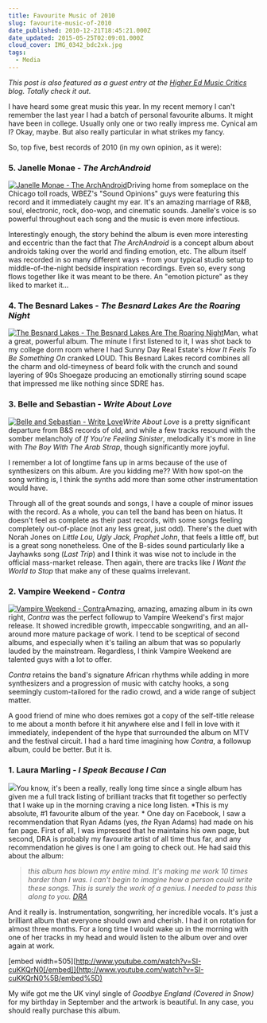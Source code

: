 ```yaml
---
title: Favourite Music of 2010
slug: favourite-music-of-2010
date_published: 2010-12-21T18:45:21.000Z
date_updated: 2015-05-25T02:09:01.000Z
cloud_cover: IMG_0342_bdc2xk.jpg
tags:
  - Media
---
```


*This post is also featured as a guest entry at the [Higher Ed Music Critics](http://higheredmusiccritics.blogspot.com/) blog.
Totally check it out.*

I have heard some great music this year. In my recent memory I can't remember the last year I had a batch of personal favourite albums. It might have been in college. Usually only one or two really impress me. Cynical am I? Okay, maybe. But also really particular in what strikes my fancy.

So, top five, best records of 2010 (in my own opinion, as it were):

### 5. Janelle Monae - *The ArchAndroid*
[![Janelle Monae - The ArchAndroid](http://ecx.images-amazon.com/images/I/519F00eh64L._SL500_AA280_.jpg)](http://www.amazon.com/gp/product/B003L0V758?ie=UTF8&amp;tag=joggo-20&amp;linkCode=as2&amp;camp=1789&amp;creative=390957&amp;creativeASIN=B003L0V758)Driving home from someplace on the Chicago toll roads, WBEZ's "Sound Opinions" guys were featuring this record and it immediately caught my ear. It's an amazing marriage of R&B, soul, electronic, rock, doo-wop, and cinematic sounds. Janelle's voice is so powerful throughout each song and the music is even more infectious.

Interestingly enough, the story behind the album is even more interesting and eccentric than the fact that *The ArchAndroid* is a concept album about androids taking over the world and finding emotion, etc. The album itself was recorded in so many different ways - from your typical studio setup to middle-of-the-night bedside inspiration recordings. Even so, every song flows together like it was meant to be there. An "emotion picture" as they liked to market it...

### 4. The Besnard Lakes - *The Besnard Lakes Are the Roaring Night*
[![The Besnard Lakes - The Besnard Lakes Are The Roaring Night](http://ecx.images-amazon.com/images/I/51Lh5ngeCXL._SL500_AA280_.jpg)](http://www.amazon.com/gp/product/B003A9EFJA?ie=UTF8&amp;tag=joggo-20&amp;linkCode=as2&amp;camp=1789&amp;creative=390957&amp;creativeASIN=B003A9EFJA)Man, what a great, powerful album. The minute I first listened to it, I was shot back to my college dorm room where I had Sunny Day Real Estate's *How It Feels To Be Something On* cranked LOUD. This Besnard Lakes record combines all the charm and old-timeyness of beard folk with the crunch and sound layering of 90s Shoegaze producing an emotionally stirring sound scape that impressed me like nothing since SDRE has.

### 3. Belle and Sebastian - *Write About Love*
[![Belle and Sebastian - Write Love](http://ecx.images-amazon.com/images/I/51KKm98N9oL._SL500_AA280_.jpg)](http://www.amazon.com/gp/product/B0045IHS2G?ie=UTF8&amp;tag=joggo-20&amp;linkCode=as2&amp;camp=1789&amp;creative=390957&amp;creativeASIN=B0045IHS2G)*Write About Love* is a pretty significant departure from B&S records of old, and while a few tracks resound with the somber melancholy of *If You're Feeling Sinister*, melodically it's more in line with *The Boy With The Arab Strap*, though significantly more joyful.

I remember a lot of longtime fans up in arms because of the use of synthesizers on this album. Are you kidding me?? With how spot-on the song writing is, I think the synths add more than some other instrumentation would have.

Through all of the great sounds and songs, I have a couple of minor issues with the record. As a whole, you can tell the band has been on hiatus. It doesn't feel as complete as their past records, with some songs feeling completely out-of-place (not any less great, just odd). There's the duet with Norah Jones on *Little Lou, Ugly Jack, Prophet John*, that feels a little off, but is a great song nonetheless. One of the B-sides sound particularly like a Jayhawks song (*Last Trip*) and I think it was wise not to include in the official mass-market release. Then again, there are tracks like *I Want the World to Stop* that make any of these qualms irrelevant.

### 2. Vampire Weekend - *Contra*
[![Vampire Weekend - Contra](http://ecx.images-amazon.com/images/I/51eD6DMu2xL._SL500_AA280_.jpg)](http://www.amazon.com/gp/product/B002YP45EQ?ie=UTF8&amp;tag=joggo-20&amp;linkCode=as2&amp;camp=1789&amp;creative=390957&amp;creativeASIN=B002YP45EQ)Amazing, amazing, amazing album in its own right, *Contra* was the perfect followup to Vampire Weekend's first major release. It showed incredible growth, impeccable songwriting, and an all-around more mature package of work. I tend to be sceptical of second albums, and especially when it's tailing an album that was so popularly lauded by the mainstream. Regardless, I think Vampire Weekend are talented guys with a lot to offer.

*Contra* retains the band's signature African rhythms while adding in more synthesizers and a progression of music with catchy hooks, a song seemingly custom-tailored for the radio crowd, and a wide range of subject matter.

A good friend of mine who does remixes got a copy of the self-title release to me about a month before it hit anywhere else and I fell in love with it immediately, independent of the hype that surrounded the album on MTV and the festival circuit. I had a hard time imagining how *Contra*, a followup album, could be better. But it is.

### 1. Laura Marling - *I Speak Because I Can*
[![](http://ecx.images-amazon.com/images/I/51ExqkJkozL._SS500_.jpg)](http://www.amazon.com/gp/product/B003C5MNSC?ie=UTF8&amp;tag=joggo-20&amp;linkCode=as2&amp;camp=1789&amp;creative=390957&amp;creativeASIN=B003C5MNSC)You know, it's been a really, really long time since a single album has given me a full track listing of brilliant tracks that fit together so perfectly that I wake up in the morning craving a nice long listen. *This is my absolute, #1 favourite album of the year. *
One day on Facebook, I saw a recommendation that Ryan Adams (yes, *the* Ryan Adams) had made on his fan page. First of all, I was impressed that he maintains his own page, but second, DRA is probably my favourite artist of all time thus far, and any recommendation he gives is one I am going to check out. He had said this about the album:

> *this album has blown my entire mind. It's making me work 10 times harder than I was. I can't begin to imagine how a person could write these songs. This is surely the work of a genius. I needed to pass this along to you. [DRA](http://www.facebook.com/photo.php?fbid=414765336430&amp;set=a.325582196430.160321.6943041430)*

And it really is. Instrumentation, songwriting, her incredible vocals. It's just a brilliant album that everyone should own and cherish. I had it on rotation for almost three months. For a long time I would wake up in the morning with one of her tracks in my head and would listen to the album over and over again at work.

[embed width=505][http://www.youtube.com/watch?v=SI-cuKKQrN0[/embed]](http://www.youtube.com/watch?v=SI-cuKKQrN0%5B/embed%5D)

My wife got me the UK vinyl single of *Goodbye England (Covered in Snow)* for my birthday in September and the artwork is beautiful. In any case, you should really purchase this album.

